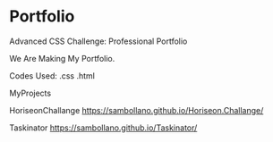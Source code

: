 # Portfolio
Advanced CSS Challenge: Professional Portfolio

We Are Making My Portfolio.

Codes Used: .css .html

MyProjects

HoriseonChallange
https://sambollano.github.io/Horiseon.Challange/ 

Taskinator
https://sambollano.github.io/Taskinator/
